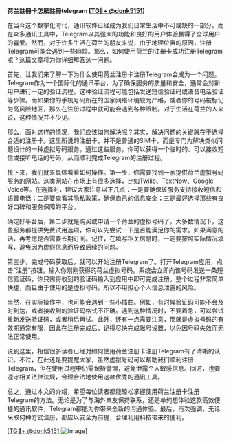 **荷兰註冊卡怎麽註冊telegram [[TG💪+ @donk5151](https://t.me/s/donk5151)]**

在当今这个数字化时代，通讯软件已经成为我们日常生活中不可或缺的一部分。而在众多通讯工具中，Telegram以其强大的功能和良好的用户体验赢得了全球用户的喜爱。然而，对于许多生活在荷兰的朋友来说，由于地理位置的原因，注册Telegram可能会遇到一些麻烦。那么，如何使用荷兰的注册卡成功注册Telegram呢？这篇文章将为你详细解答这一问题。

首先，让我们来了解一下为什么使用荷兰注册卡注册Telegram会成为一个问题。Telegram作为一个国际化的通讯平台，为了确保服务的质量和安全，通常会对新用户进行一定的验证流程。这种验证流程可能包括发送短信验证码或语音电话验证等步骤。而如果你的手机号码所在的国家网络环境较为严格，或者你的号码被标记为高风险地区，那么在注册过程中就可能会遇到各种限制。对于生活在荷兰的人来说，这种情况并不少见。

那么，面对这样的情况，我们应该如何解决呢？其实，解决问题的关键就在于选择合适的注册卡。这里所说的注册卡，并不是普通的SIM卡，而是专门为解决类似问题设计的一种虚拟号码服务。通过这些服务，你可以获得一个临时的、可以接收短信或接听电话的号码，从而顺利完成Telegram的注册过程。

接下来，我们就来具体看看如何操作。第一步，你需要找到一家提供荷兰虚拟号码服务的网站。这类网站在市场上有很多选择，比如Twilio、TextNow、Google Voice等。在选择时，建议大家注意以下几点：一是要确保该服务支持接收短信和语音电话；二是要查看其隐私政策，确保自己的信息安全；三是最好选择那些有良好口碑和服务保障的平台。

确定好平台后，第二步就是购买或申请一个荷兰的虚拟号码了。大多数情况下，这些服务都提供免费试用选项，你可以先尝试一下是否能满足你的需求。如果满意的话，再考虑是否需要长期订阅。记住，在填写相关信息时，一定要按照实际情况填写，避免因为虚假信息而导致后续的问题。

第三步，完成号码获取后，就可以开始注册Telegram了。打开Telegram应用，点击“注册”按钮，输入你刚刚获得的荷兰虚拟号码。系统会立即向该号码发送一条短信验证码，你只需将收到的验证码输入到应用中即可完成注册。整个过程非常简单快捷，而且由于使用的是虚拟号码，所以不用担心个人信息泄露的风险。

当然，在实际操作中，也可能会遇到一些小插曲。例如，有时候验证码可能不会及时到达，或者接收到的验证码格式不正确。遇到这种情况时，不要着急，可以尝试重新发送验证码，或者稍后再试。此外，还有一点需要注意，那就是虚拟号码的有效期通常有限，因此在注册完成后，记得尽快完成账号设置，以免因号码失效而无法正常使用。

说到这里，相信很多读者已经对如何使用荷兰注册卡注册Telegram有了清晰的认识。不过，在此还是要提醒大家，虽然虚拟号码可以帮助我们顺利注册Telegram，但在使用过程中仍需保持警惕，避免泄露个人敏感信息。同时，也要遵守相关法律法规，合理合法地使用这款优秀的通讯工具。

总之，通过本文的介绍，希望每位读者都能轻松掌握使用荷兰注册卡注册Telegram的方法。无论是为了与海外亲友保持联系，还是单纯想体验这款高效便捷的通讯软件，Telegram都能为你带来全新的沟通体验。最后，再次强调，无论采取何种方式注册，都应以安全为前提，合理利用科技带来的便利。

[[TG💪+ @donk5151](https://t.me/s/donk5151) ![Image](https://i.postimg.cc/rwNCRYN7/Snipaste-2025-04-30-17-27-05.png)]